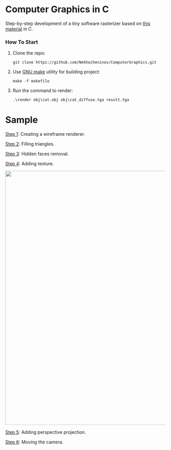 # Computer Graphics in C

Step-by-step development of a tiny software rasterizer based on [this material](https://github.com/ssloy/tinyrenderer/wiki/Lesson-0:-getting-started) in C.

### How To Start

1. Clone the repo:
    ```
    git clone https://github.com/Nekhocheninov/ComputerGraphics.git
    ```
2. Use [GNU make](https://gnuwin32.sourceforge.net/packages/make.htm) utility for building project:
    ```
    make -f makefile
    ```
3. Run the command to render:
    ```
    .\render obj\cat.obj obj\cat_diffuse.tga result.tga
    ```
# Sample

[Step 1](https://github.com/Nekhocheninov/ComputerGraphics/tree/wireframe-rendering): Creating a wireframe renderer.

[Step 2](https://github.com/Nekhocheninov/ComputerGraphics/tree/triangle): Filling triangles.

[Step 3](https://github.com/Nekhocheninov/ComputerGraphics/tree/z-buffer): Hidden faces removal.

[Step 4](https://github.com/Nekhocheninov/ComputerGraphics/tree/texture): Adding texture.

<img src="https://github.com/Nekhocheninov/ComputerGraphics/blob/texture/img_1.png" width="800">

[Step 5](https://github.com/Nekhocheninov/ComputerGraphics/tree/perspective-projection): Adding perspective projection.

[Step 6](https://github.com/Nekhocheninov/ComputerGraphics/tree/мoving-the-camera): Moving the camera.
